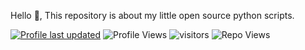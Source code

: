 Hello 👋, This repository is about my little open source python scripts.

<!--Variables-->
[![Profile last updated](https://img.shields.io/github/last-commit/paroape/paroape)](https://github.com/paroape/paroape/)
![Profile Views](https://komarev.com/ghpvc/?username=paroape&color=blue)
![visitors](https://visitor-badge.glitch.me/badge?page_id=paroape.paroape)
![Repo Views](https://views.whatilearened.today/views/github/paroape/paroape.svg?cache=remove)
